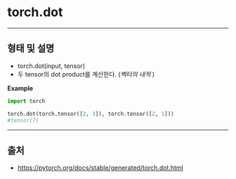# torch.dot #
--------------------

## 형태 및 설명 ##
* torch.dot(input, tensor) 
* 두 tensor의 dot product를 계산한다. (_벡터의 내적_ )

**Example**
```python
import torch

torch.dot(torch.tensor([2, 3]), torch.tensor([2, 1]))
#tensor(7)
```
----------------
## 출처 ##
* <https://pytorch.org/docs/stable/generated/torch.dot.html>